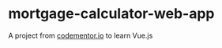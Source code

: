 # mortgage-calculator-web-app

A project from [codementor.io](https://www.codementor.io) to learn Vue.js
